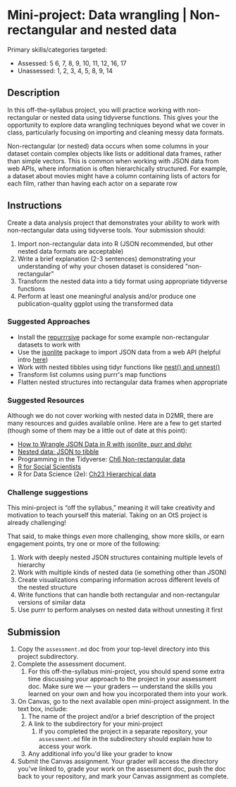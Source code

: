 # Mini-project: Data wrangling | Non-rectangular and nested data

Primary skills/categories targeted:

- Assessed: 5 6, 7, 8, 9, 10, 11, 12, 16, 17
- Unassessed: 1, 2, 3, 4, 5, 8, 9, 14

## Description

In this off-the-syllabus project, you will practice working with non-rectangular or nested data using tidyverse functions. This gives your the opportunity to explore data wrangling techniques beyond what we cover in class, particularly focusing on importing and cleaning messy data formats.

Non-rectangular (or nested) data occurs when some columns in your dataset contain complex objects like lists or additional data frames, rather than simple vectors. This is common when working with JSON data from web APIs, where information is often hierarchically structured. For example, a dataset about movies might have a column containing lists of actors for each film, rather than having each actor on a separate row

## Instructions

Create a data analysis project that demonstrates your ability to 
work with non-rectangular data using tidyverse tools. Your submission 
should:

1. Import non-rectangular data into R (JSON recommended, but other nested data formats are acceptable)
2. Write a brief explanation (2-3 sentences)
demonstrating your understanding of why your chosen dataset is
considered "non-rectangular"
3. Transform the nested data into a tidy format using appropriate tidyverse functions
4. Perform at least one meaningful analysis and/or produce one publication-quality ggplot using the transformed data

### Suggested Approaches

- Install the [repurrrsive](https://jennybc.github.io/repurrrsive/) package for some example non-rectangular datasets to work with
- Use the [jsonlite](https://jeroen.r-universe.dev/jsonlite) package to import JSON data from a web API (helpful intro [here](https://cran.r-project.org/web/packages/tidyjson/vignettes/introduction-to-tidyjson.html))
- Work with nested tibbles using tidyr functions like [nest() and unnest()](https://tidyr.tidyverse.org/articles/nest.html)
- Transform list columns using purrr's map functions
- Flatten nested structures into rectangular data frames when appropriate

### Suggested Resources

Although we do not cover working with nested data in D2MR, there are many resources and guides available online. Here are a few to get started (though some of them may be a little out of date at this point):

- [How to Wrangle JSON Data in R with jsonlite, purr and dplyr](https://robotwealth.com/how-to-wrangle-json-data-in-r-with-jsonlite-purr-and-dplyr/)
- [Nested data: JSON to tibble](https://hendrikvanb.gitlab.io/2018/07/nested_data-json_to_tibble/)
- Programming in the Tidyverse: [Ch6 Non-rectangular data](https://krlmlr.github.io/tidyprog/non-rectangular-data.html)
- [R for Social Scientists](https://datacarpentry.github.io/r-socialsci/07-json.html)
- R for Data Science (2e): [Ch23 Hierarchical data](https://r4ds.hadley.nz/rectangling)

### Challenge suggestions

This mini-project is “off the syllabus,” meaning it will take creativity and motivation to teach yourself this material. Taking on an OtS project is already challenging!

That said, to make things *even* more challenging, show more skills, or earn engagement points, try one or more of the following:

1. Work with deeply nested JSON structures containing multiple levels of hierarchy
2. Work with multiple kinds of nested data (ie something other than JSON)
3. Create visualizations comparing information across different levels of the nested structure
4. Write functions that can handle both rectangular and non-rectangular versions of similar data
5. Use purrr to perform analyses on nested data without unnesting it first

## Submission

1. Copy the `assessment.md` doc from your top-level directory into this project subdirectory.
2. Complete the assessment document.
    1. For this off-the-syllabus mini-project, you should spend some extra time discussing your approach to the project in your assessment doc. Make sure we — your graders — understand the skills you learned on your own and how you incorporated them into your work.
3. On Canvas, go to the next available open mini-project assignment. In the text box, include:
    1. The name of the project and/or a brief description of the project
    2. A link to the subdirectory for your mini-project
        1. If you completed the project in a separate repository, your `assessment.md` file in the subdirectory should explain how to access your work.
    3. Any additional info you'd like your grader to know
4. Submit the Canvas assignment. Your grader will access the directory you've linked to, grade your work on the assessment doc, push the doc back to your repository, and mark your Canvas assignment as complete.